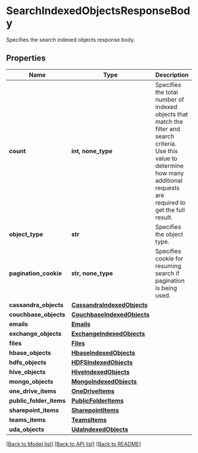# SearchIndexedObjectsResponseBody

Specifies the search indexed objects response body.

## Properties
Name | Type | Description | Notes
------------ | ------------- | ------------- | -------------
**count** | **int, none_type** | Specifies the total number of indexed objects that match the filter and search criteria. Use this value to determine how many additional requests are required to get the full result. | [optional] 
**object_type** | **str** | Specifies the object type. | [optional] 
**pagination_cookie** | **str, none_type** | Specifies cookie for resuming search if pagination is being used. | [optional] 
**cassandra_objects** | [**CassandraIndexedObjects**](CassandraIndexedObjects.md) |  | [optional] 
**couchbase_objects** | [**CouchbaseIndexedObjects**](CouchbaseIndexedObjects.md) |  | [optional] 
**emails** | [**Emails**](Emails.md) |  | [optional] 
**exchange_objects** | [**ExchangeIndexedObjects**](ExchangeIndexedObjects.md) |  | [optional] 
**files** | [**Files**](Files.md) |  | [optional] 
**hbase_objects** | [**HbaseIndexedObjects**](HbaseIndexedObjects.md) |  | [optional] 
**hdfs_objects** | [**HDFSIndexedObjects**](HDFSIndexedObjects.md) |  | [optional] 
**hive_objects** | [**HiveIndexedObjects**](HiveIndexedObjects.md) |  | [optional] 
**mongo_objects** | [**MongoIndexedObjects**](MongoIndexedObjects.md) |  | [optional] 
**one_drive_items** | [**OneDriveItems**](OneDriveItems.md) |  | [optional] 
**public_folder_items** | [**PublicFolderItems**](PublicFolderItems.md) |  | [optional] 
**sharepoint_items** | [**SharepointItems**](SharepointItems.md) |  | [optional] 
**teams_items** | [**TeamsItems**](TeamsItems.md) |  | [optional] 
**uda_objects** | [**UdaIndexedObjects**](UdaIndexedObjects.md) |  | [optional] 

[[Back to Model list]](../README.md#documentation-for-models) [[Back to API list]](../README.md#documentation-for-api-endpoints) [[Back to README]](../README.md)


